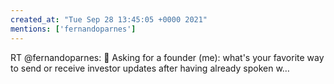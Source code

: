 ```yaml
---
created_at: "Tue Sep 28 13:45:05 +0000 2021"
mentions: ['fernandoparnes']
---
```


RT @fernandoparnes: 🤔 Asking for a founder (me): what's your favorite way to send or receive investor updates after having already spoken w…